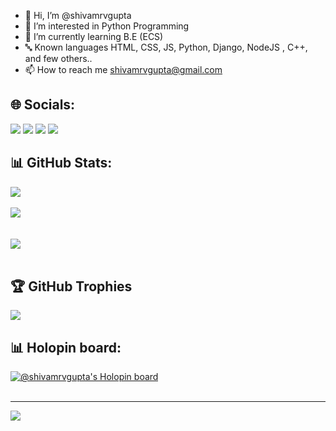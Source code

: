 - 👋 Hi, I’m @shivamrvgupta
- 👀 I’m interested in Python Programming
- 🌱 I’m currently learning B.E (ECS)
- 🔤 Known languages HTML, CSS, JS, Python, Django, NodeJS  , C++, and few others..
- 📫 How to reach me shivamrvgupta@gmail.com

<!---
shivamrvgupta/shivamrvgupta is a ✨ special ✨ repository because its `README.md` (this file) appears on your GitHub profile.
You can click the Preview link to take a look at your changes.
--->

## 🌐 Socials:
<a href="mailto:shivamrvgupta@gmail.com"><img src="https://img.shields.io/badge/Gmail-D14836?style=for-the-badge&logo=gmail&logoColor=white"></a> 
<a href="https://www.linkedin.com/in/shivamrvgupta/"><img src="https://img.shields.io/badge/LinkedIn-blue?style=for-the-badge&logo=linkedin&logoColor=white"></a> 
<a href="https://twitter.com/shivamrvgupta04"><img src="https://img.shields.io/badge/Twitter-1d9bf0?style=for-the-badge&logo=twitter&logoColor=white"></a>
<a href="https://www.shivamgupta.works/"><img src="https://img.shields.io/badge/🌐 Portfolio-1d9bf0?style=for-the-badge&logo=globe&logoColor=white"></a>




## 📊 GitHub Stats:
![](https://github-readme-stats.vercel.app/api?username=shivamrvgupta&show_icons=true&theme=gruvbox)<br/><br/>
![](https://github-readme-streak-stats.herokuapp.com/?user=shivamrvgupta&theme=gruvbox&hide_border=false)<br/><br/><br/>
![](https://github-readme-stats.vercel.app/api/top-langs/?username=shivamrvgupta&theme=gruvbox&hide_border=false&include_all_commits=true&count_private=true&layout=compact)<br/><br/>


## 🏆 GitHub Trophies
![](https://github-profile-trophy.vercel.app/?username=shivamrvgupta&theme=gruvbox&no-frame=false&no-bg=true&margin-w=4)


## 📊 Holopin board:
[![@shivamrvgupta's Holopin board](https://holopin.me/shivamrvgupta)](https://holopin.io/@shivamrvgupta)<br/><br/>

---
[![](https://visitcount.itsvg.in/api?id=shivamrvgupta&label=Profile%20Views&icon=0&pretty=false)](https://visitcount.itsvg.in)
